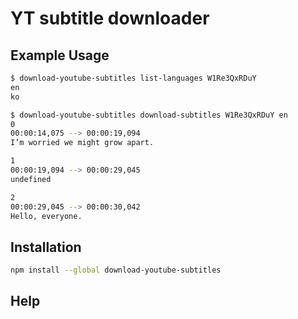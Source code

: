 # YT subtitle downloader

## Example Usage

```bash
$ download-youtube-subtitles list-languages W1Re3QxRDuY
en
ko
```

```bash
$ download-youtube-subtitles download-subtitles W1Re3QxRDuY en
0
00:00:14,075 --> 00:00:19,094
I’m worried we might grow apart.

1
00:00:19,094 --> 00:00:29,045
undefined

2
00:00:29,045 --> 00:00:30,042
Hello, everyone.

```

## Installation
```bash
npm install --global download-youtube-subtitles
```

## Help
